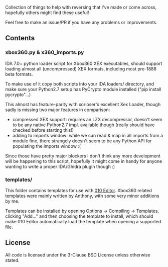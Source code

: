 Collection of things to help with reversing that I've made or come across, hopefully others might find these useful!

Feel free to make an issue/PR if you have any problems or improvements.

## Contents

### xbox360.py & x360_imports.py
IDA 7.0+ python loader script for Xbox360 XEX executables, should support loading almost all (uncompressed) XEX formats, including most pre-1888 beta formats.

To make use of it copy both scripts into your IDA loaders/ directory, and make sure your Python2.7 setup has PyCrypto module installed ("pip install pycrypto"...)

This almost has feature-parity with xorloser's excellent Xex Loader, though sadly is missing two major features in comparison:
- compressed XEX support: requires an LZX decompressor, doesn't seem to be any native Python2.7 impl. available though (really should have checked before starting this!)
- adding to imports window: while we can read & map in all imports from a module fine, there strangely doesn't seem to be any Python API for populating the imports window :(

Since those have pretty major blockers I don't think any more development will be happening to this script, hopefully it might come in handy for anyone wanting to write a proper IDA/Ghidra plugin though :)

### templates/
This folder contains templates for use with [010 Editor](https://www.sweetscape.com/010editor/). Xbox360 related templates were mainly written by Anthony, with some very minor additions by me.

Templates can be installed by opening Options -> Compiling -> Templates, clicking "Add..." and then choosing the template to install, which should make 010 Editor automatically load the template when opening a supported file.

## License
All code is licensed under the 3-Clause BSD License unless otherwise stated.
